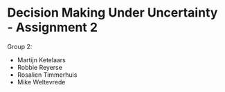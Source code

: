 # Decision Making Under Uncertainty - Assignment 2

Group 2:

- Martijn Ketelaars
- Robbie Reyerse
- Rosalien Timmerhuis
- Mike Weltevrede